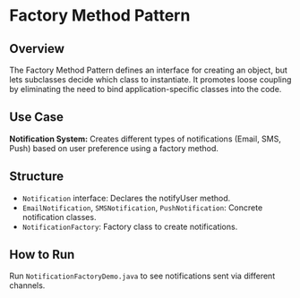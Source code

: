 # Factory Method Pattern

## Overview
The Factory Method Pattern defines an interface for creating an object, but lets subclasses decide which class to instantiate. It promotes loose coupling by eliminating the need to bind application-specific classes into the code.

## Use Case
**Notification System:** Creates different types of notifications (Email, SMS, Push) based on user preference using a factory method.

## Structure
- `Notification` interface: Declares the notifyUser method.
- `EmailNotification`, `SMSNotification`, `PushNotification`: Concrete notification classes.
- `NotificationFactory`: Factory class to create notifications.

## How to Run
Run `NotificationFactoryDemo.java` to see notifications sent via different channels.
